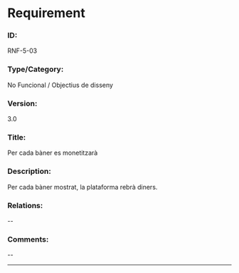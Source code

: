 # Requirement

### ID:
RNF-5-03

### Type/Category:
No Funcional / Objectius de disseny

### Version:
3.0

### Title:
Per cada bàner es monetitzarà

### Description:
Per cada bàner mostrat, la plataforma rebrà diners.

### Relations:
--

### Comments:
--

---
